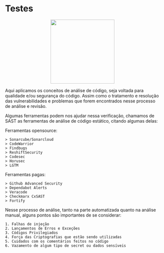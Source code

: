 # Testes

<p align="center">  
<img src="https://media.giphy.com/media/82MkOzEyyXeSLkgWyv/giphy.gif" width="208"/>

</p>

Aqui aplicamos os conceitos de análise de código, seja voltada para qualidade e/ou segurança do código. Assim como o tratamento e resolução das vulnerabilidades e problemas que forem encontrados nesse processo de análise e revisão. 

Algumas ferramentas podem nos ajudar nessa verificação, chamamos de SAST as ferramentas de análise de código estático, citando algumas delas:

Ferramentas opensource:

    > Sonarcube/Sonarcloud
    > CodeWarrior
    > Findbugs
    > ReshiftSecurity 
    > Codesec
    > Horusec
    > LGTM

Ferramentas pagas:

    > Github Advanced Security
    > Dependabot Alerts 
    > Veracode
    > Checkmarx CxSAST
    > Fortify 


Nesse processo de análise, tanto na parte automatizada quanto na análise manual, alguns pontos são importantes de se considerar: 

    1. Falhas de injeção 
    2. Lançamentos de Erros e Exceções 
    3. Códigos Privilegiados 
    4. Força das Criptografias que estão sendo utilizadas 
    5. Cuidados com os comentários feitos no código 
    6. Vazamento de algum tipo de secret ou dados sensíveis 
